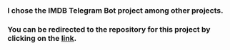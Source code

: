 ### I chose the IMDB Telegram Bot project among other projects.
### You can be redirected to the repository for this project by clicking on the [link](https://github.com/HamedDaneshvar/IMDBTelegramBot).